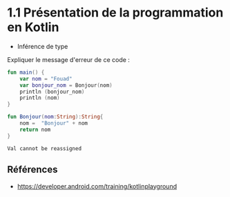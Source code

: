 # 1.1 Présentation de la programmation en Kotlin

- Inférence de type

Expliquer le message d'erreur de ce code : 


```kotlin
fun main() {
    var nom = "Fouad"
    var bonjour_nom = Bonjour(nom)
    println (bonjour_nom)
    println (nom)
}

fun Bonjour(nom:String):String{
    nom =  "Bonjour" + nom
    return nom
}
```

```
Val cannot be reassigned
```


## Références 
- https://developer.android.com/training/kotlinplayground